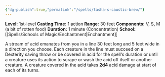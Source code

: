 ```yaml
---
{"dg-publish":true,"permalink":"/spells/tasha-s-caustic-brew/"}
---
```


**Level:** 1st-level
**Casting Time:** 1 action
**Range:** 30 feet
**Components:** V, S, M (a bit of rotten food)
**Duration:** 1 minute (Concentration)
**School:** [[Spells/Schools of Magic/Enchantment\|Enchantment]]

A stream of acid emanates from you in a line 30 feet long and 5 feet wide in a direction you choose. Each creature in the line must succeed on a Dexterity saving throw or be covered in acid for the spell's duration or until a creature uses its action to scrape or wash the acid off itself or another creature. A creature covered in the acid takes **2d4** acid damage at start of each of its turns.
